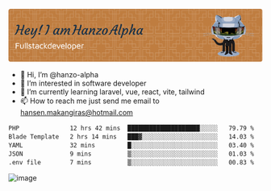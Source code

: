 ![Header](./github-header-image.png)

- 👋 Hi, I’m @hanzo-alpha
- 👀 I’m interested in software developer
- 🌱 I’m currently learning laravel, vue, react, vite, tailwind
- 📫 How to reach me just send me email to hansen.makangiras@hotmail.com 

<!---
hanzo-alpha/hanzo-alpha is a ✨ special ✨ repository because its `README.md` (this file) appears on your GitHub profile.
You can click the Preview link to take a look at your changes.
--->

<!--START_SECTION:waka-->

```txt
PHP              12 hrs 42 mins  ████████████████████░░░░░   79.79 %
Blade Template   2 hrs 14 mins   ███▓░░░░░░░░░░░░░░░░░░░░░   14.03 %
YAML             32 mins         █░░░░░░░░░░░░░░░░░░░░░░░░   03.40 %
JSON             9 mins          ▒░░░░░░░░░░░░░░░░░░░░░░░░   01.03 %
.env file        7 mins          ▒░░░░░░░░░░░░░░░░░░░░░░░░   00.83 %
```

<!--END_SECTION:waka-->

![image](https://github.com/hanzo-alpha/hanzo-alpha/assets/111342797/c4bd2977-6123-4017-8652-6e166259b484)


